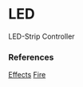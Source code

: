 # LED
LED-Strip Controller


### References
[Effects](https://www.tweaking4all.com/hardware/arduino/adruino-led-strip-effects/)
[Fire](https://www.az-delivery.de/blogs/azdelivery-blog-fur-arduino-und-raspberry-pi/mehrere-feuer-programme-fuer-unsere-stimmungslaterne)

